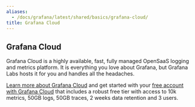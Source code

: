 ```yaml
---
aliases:
  - /docs/grafana/latest/shared/basics/grafana-cloud/
title: Grafana Cloud
---
```


## Grafana Cloud

Grafana Cloud is a highly available, fast, fully managed OpenSaaS logging and metrics platform. It is everything you love about Grafana, but Grafana Labs hosts it for you and handles all the headaches.

[Learn more about Grafana Cloud](https://grafana.com/cloud/) and get started with your [free account with Grafana Cloud](https://grafana.com/signup/cloud/connect-account?pg=gsdocs) that includes a robust free tier with access to 10k metrics, 50GB logs, 50GB traces, 2 weeks data retention and 3 users.
